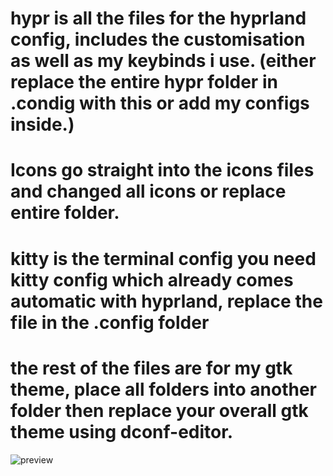 # hypr is all the files for the hyprland config, includes the customisation as well as my keybinds i use. (either replace the entire hypr folder in .condig with this or add my configs inside.)
# Icons go straight into the icons files and changed all icons or replace entire folder.
# kitty is the terminal config you need kitty config which already comes automatic with hyprland, replace the file in the .config folder
# the rest of the files are for my gtk theme, place all folders into another folder then replace your overall gtk theme using dconf-editor.

<img src="/Red-black-dotfiles/assets/previewimage.png" alt="preview" title="preview">
